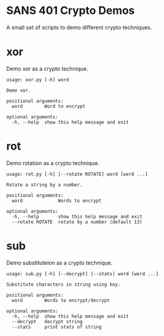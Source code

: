 # SANS 401 Crypto Demos

A small set of scripts to demo different crypto techniques.

# xor
Demo xor as a crypto technique.

```
usage: xor.py [-h] word

Demo xor.

positional arguments:
  word        Word to encrypt

optional arguments:
  -h, --help  show this help message and exit
```

# rot
Demo rotation as a crypto technique.
```
usage: rot.py [-h] [--rotate ROTATE] word [word ...]

Rotate a string by a number.

positional arguments:
  word             Words to encrypt

optional arguments:
  -h, --help       show this help message and exit
  --rotate ROTATE  rotate by a number (default 13)
  ```

# sub
Demo substituteion as a crypto technique.

```
usage: sub.py [-h] [--decrypt] [--stats] word [word ...]

Substitute characters in string using key.

positional arguments:
  word        Words to encrypt/decrypt

optional arguments:
  -h, --help  show this help message and exit
  --decrypt   decrypt string
  --stats     print stats of string
```